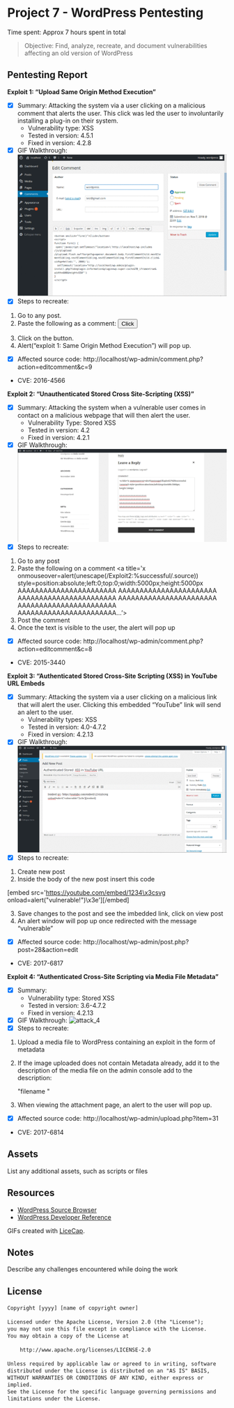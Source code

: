 # Project 7 - WordPress Pentesting

Time spent: Approx 7 hours spent in total

> Objective: Find, analyze, recreate, and document vulnerabilities affecting an old version of WordPress

## Pentesting Report



**Exploit 1: “Upload Same Origin Method Execution”**
-	[x] Summary: Attacking the system via a user clicking on a malicious comment that alerts the user. This click was led the user to involuntarily installing a plug-in on their system.
    -	Vulnerability type: XSS
    -	Tested in version: 4.5.1
    -	Fixed in version: 4.2.8
- [x] GIF Walkthrough:	
     <img src="https://github.com/eddenk/Codepathweek7/blob/master/attack_1.gif" alt="attack_1" title="attack_1" />
- [x] Steps to recreate: 
1.	Go to any post.
2.	Paste the following as a comment:
<button onclick="fire()">Click</button>
<script>
function fire() {
open('javascript:alert("exploit 1: Same Origin Method Execution")');
}
</script>
3.	Click on the button.
4.	Alert(“exploit 1: Same Origin Method Execution”) will pop up.
-	[x] Affected source code:
      	http://localhost/wp-admin/comment.php?action=editcomment&c=9
-	CVE:   2016-4566



**Exploit 2: “Unauthenticated Stored Cross Site-Scripting (XSS)”**
-	[x] Summary: Attacking the system when a vulnerable user comes in contact on a malicious webpage that will then alert the user. 
    -	Vulnerability Type: Stored XSS
    -	Tested in version: 4.2
    -	Fixed in version: 4.2.1
-	[x] GIF Walkthrough:
    <img src="https://github.com/eddenk/Codepathweek7/blob/master/attack_2.gif" alt="attack_2" title="attack_2" />
-	[x] Steps to recreate: 
1.	Go to any post
2.	Paste the following on a comment
<a title='x onmouseover=alert(unescape(/Exploit2:%successful/.source)) style=position:absolute;left:0;top:0;width:5000px;height:5000px
AAAAAAAAAAAAAAAAAAAAAAA
AAAAAAAAAAAAAAAAAAAAAAA
AAAAAAAAAAAAAAAAAAAAAAA
AAAAAAAAAAAAAAAAAAAAAAA
AAAAAAAAAAAAAAAAAAAAAAA
AAAAAAAAAAAAAAAAAAAAAAA…’></a>
3.	Post the comment 
4.	Once the text is visible to the user, the alert will pop up
-	[x] Affected source code:
    http://localhost/wp-admin/comment.php?action=editcomment&c=8 
-	CVE:   2015-3440




**Exploit 3: “Authenticated Stored Cross-Site Scripting (XSS) in YouTube URL Embeds**
-	[x] Summary: Attacking the system via a user clicking on a malicious link that will alert the user. Clicking this embedded “YouTube” link will send an alert to the user. 
    -	Vulnerability types: XSS
    -	Tested in version: 4.0-4.7.2
    -	Fixed in version: 4.2.13
-	[x] GIF Walkthrough:
    <img src="https://github.com/eddenk/Codepathweek7/blob/master/attack_3.gif" alt="attack_3" title="attack_3" />
-	[x] Steps to recreate: 
1.	Create new post 
2.	Inside the body of the new post insert this code

[embed src='https://youtube.com/embed/1234\x3csvg onload=alert("vulnerable!")\x3e'][/embed]

3.	Save changes to the post and see the imbedded link, click on view post 
4.	An alert window will pop up once redirected with the message “vulnerable”

-	[x] Affected source code:
     http://localhost/wp-admin/post.php?post=28&action=edit 
-	CVE:   2017-6817




**Exploit 4: “Authenticated Cross-Site Scripting via Media File Metadata”**
-	[x] Summary: 
    -	Vulnerability type: Stored XSS
    -	Tested in version: 3.6-4.7.2
    -	Fixed in version: 4.2.13
-	[x] GIF Walkthrough:
    <img src="https://github.com/eddenk/Codepathweek7/blob/master/attack_14.gif" alt="attack_4" title="attack_4" />
-	[x] Steps to recreate: 
1.	Upload a media file to WordPress containing an exploit in the form of metadata 
2.	If the image uploaded does not contain Metadata already, add it to the description of the media file on the admin console add to the description:

      "filename <script>alert("Exploit 3 Successful");</script>"

3.	 When viewing the attachment page, an alert to the user will pop up.
-	[x] Affected source code:
      	http://localhost/wp-admin/upload.php?item=31 
-	CVE:   2017-6814




## Assets

List any additional assets, such as scripts or files

## Resources

- [WordPress Source Browser](https://core.trac.wordpress.org/browser/)
- [WordPress Developer Reference](https://developer.wordpress.org/reference/)

GIFs created with [LiceCap](http://www.cockos.com/licecap/).

## Notes

Describe any challenges encountered while doing the work

## License

    Copyright [yyyy] [name of copyright owner]

    Licensed under the Apache License, Version 2.0 (the "License");
    you may not use this file except in compliance with the License.
    You may obtain a copy of the License at

        http://www.apache.org/licenses/LICENSE-2.0

    Unless required by applicable law or agreed to in writing, software
    distributed under the License is distributed on an "AS IS" BASIS,
    WITHOUT WARRANTIES OR CONDITIONS OF ANY KIND, either express or implied.
    See the License for the specific language governing permissions and
    limitations under the License.
